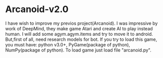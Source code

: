 # Arcanoid-v2.0
I have wish to improve my previos project(Arcanoid). I was impressive by work of DeepMind, they make game Atari and create AI to play instead human. I will add some agym.agym.items and try to move it to android. But,first of all, need research models for bot.
If you try to load this game, you must have: python v3.0+, PyGame(package of python), NumPy(package of python).
To load game just load file "arcanoid.py".
